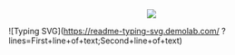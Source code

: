 <div align="center">
  <img src="https://capsule-render.vercel.app/api?type=venom&color=0:FF69B4,100:FA7000&height=300&section=header&text=Hellow%20SEOJIN%20World!&fontSize=70&stroke=FA7000"/>
</div>


![Typing SVG](https://readme-typing-svg.demolab.com/
?lines=First+line+of+text;Second+line+of+text)
